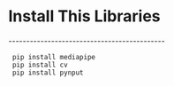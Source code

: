 <h1>Install This Libraries</h1>
--------------------------------------------

     pip install mediapipe
     pip install cv
     pip install pynput
